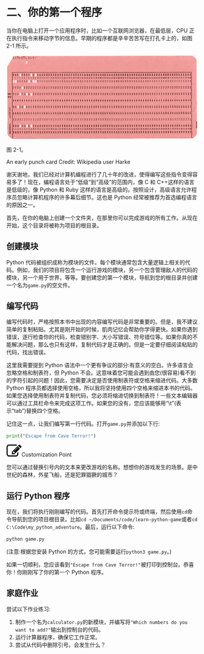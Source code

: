 # 二、你的第一个程序

当你在电脑上打开一个应用程序时，比如一个互联网浏览器，在最低层，CPU 正在执行指令来移动字节的信息。早期的程序都是辛辛苦苦写在打孔卡上的，如图 2-1 所示。

![A458925_1_En_2_Fig1_HTML.jpg](img/A458925_1_En_2_Fig1_HTML.jpg)

图 2-1。

An early punch card Credit: Wikipedia user Harke

谢天谢地，我们已经对计算机编程进行了几十年的改进，使得编写这些指令变得容易多了！现在，编程语言处于“低级”到“高级”的范围内，像 C 和 C++这样的语言是低级的，像 Python 和 Ruby 这样的语言是高级的。按照设计，高级语言允许程序员忽略计算机程序的许多幕后细节。这也是 Python 经常被推荐为首选编程语言的原因之一。

首先，在你的电脑上创建一个文件夹，在那里你可以完成游戏的所有工作。从现在开始，这个目录将被称为项目的根目录。

## 创建模块

Python 代码被组织成称为模块的文件。每个模块通常包含大量逻辑上相关的代码。例如，我们的项目将包含一个运行游戏的模块，另一个包含管理敌人的代码的模块，另一个用于世界，等等。要创建您的第一个模块，导航到您的根目录并创建一个名为`game.py`的空文件。

## 编写代码

编写代码时，严格按照本书中出现的内容编写代码是非常重要的。但是，我不建议简单的复制粘贴。尤其是刚开始的时候，肌肉记忆会帮助你学得更快。如果你遇到错误，逐行检查你的代码，检查错别字、大小写错误、符号错位等。如果你真的不能解决问题，那么也只有这样，复制代码才是正确的。但是一定要仔细阅读粘贴的代码，找出错误。

这里我需要提到 Python 语法中一个更有争议的部分:有意义的空白。许多语言会忽略空格和制表符，但 Python 不会。这意味着您可能会遇到由您(很容易)看不到的字符引起的问题！因此，您需要决定是否使用制表符或空格来缩进代码。大多数 Python 程序员都选择使用空格，所以我将坚持使用四个空格来缩进本书的代码。如果您选择使用制表符并复制代码，您必须将缩进切换到制表符！一些文本编辑器可以通过工具栏命令来完成这项工作。如果您的没有，您应该能够用“\t”(表示“tab”)替换四个空格。

记住这一点，让我们编写第一行代码。打开`game.py`并添加以下行:

```py
print("Escape from Cave Terror!")

```

![A458925_1_En_2_Figa_HTML.jpg](img/A458925_1_En_2_Figa_HTML.jpg)Customization Point

您可以通过替换引号内的文本来更改游戏的名称。想想你的游戏发生的场景。是中世纪的森林，外星飞船，还是犯罪猖獗的城市？

## 运行 Python 程序

现在，我们将执行刚刚编写的代码。首先打开命令提示符或终端，然后使用`cd`命令导航到您的项目根目录。比如`cd ~/Documents/code/learn-python-game`或者`cd C:\Code\my_python_adventure`。最后，运行以下命令:

```py
python game.py

```

(注意:根据您安装 Python 的方式，您可能需要运行`python3 game.py`。)

如果一切顺利，您应该看到`"Escape from Cave Terror!"`被打印到控制台。恭喜你！你刚刚写了你的第一个 Python 程序。

## 家庭作业

尝试以下作业练习:

1.  制作一个名为`calculator.py`的新模块，并编写将`"Which numbers do you want to add?"`输出到控制台的代码。
2.  运行计算器程序，确保它工作正常。
3.  尝试从代码中删除引号。会发生什么？